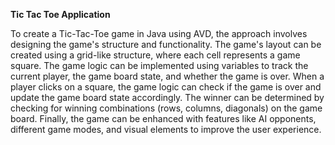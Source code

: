 **Tic Tac Toe Application**

To create a Tic-Tac-Toe game in Java using AVD, the approach involves designing the game's structure and functionality. The game's layout can be created using a grid-like structure,
where each cell represents a game square. The game logic can be implemented using variables to track the current player, the game board state, and whether the game is over. When a
player clicks on a square, the game logic can check if the game is over and update the game board state accordingly. The winner can be determined by checking for winning combinations
(rows, columns, diagonals) on the game board. Finally, the game can be enhanced with features like AI opponents, different game modes, and visual elements to improve the user experience.
